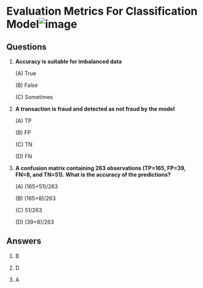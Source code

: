 
# Evaluation Metrics For Classification Model![image](https://user-images.githubusercontent.com/19512902/175926682-3885d04b-4f4f-4c12-acb4-10b0322ca7b9.png)

## Questions

1. **Accuracy is suitable for imbalanced data**

    (A) True

    (B) False

    (C) Sometimes


1. **A transaction is fraud and detected as not fraud by the model**

    (A) TP

    (B) FP

    (C) TN

    (D) FN


1. **A confusion matrix containing 263 observations (TP=165, FP=39, FN=8, and TN=51). What is the accuracy of the predictions?**


    (A) (165+51)/263

    (B) (165+8)/263

    (C) 51/263

    (D) (39+8)/263


## Answers

1. B

1. D

1. A

